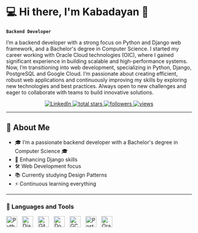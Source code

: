 # 💻 Hi there, I'm Kabadayan 👋

**`Backend Developer`**

I’m a backend developer with a strong focus on Python and Django web framework, and a Bachelor's degree in Computer Science. I started my career working with Oracle Cloud technologies (OIC), where I gained significant experience in building scalable and high-performance systems. Now, I’m transitioning into web development, specializing in Python, Django, PostgreSQL and Google Cloud. I’m passionate about creating efficient, robust web applications and continuously improving my skills by exploring new technologies and best practices. Always open to new challenges and eager to collaborate with teams to build innovative solutions.

<p align="center">
  <a href="https://www.linkedin.com/in/dkabadayan">
    <img alt="LinkedIn" title="Connect with me on LinkedIn" src="https://img.shields.io/badge/LinkedIn-0077B5?style=for-the-badge&logo=linkedin&logoColor=white"/>
  </a>
  <a href="https://github.com/Kabadayan?tab=repositories&sort=stargazers">
    <img alt="total stars" title="Total stars on GitHub" src="https://img.shields.io/github/stars/Kabadayan?style=for-the-badge&label=Stars&color=55960c&logo=star&logoColor=white"/>
  </a>
  <a href="https://github.com/Kabadayan?tab=followers">
    <img alt="followers" title="Follow me on Github" src="https://img.shields.io/github/followers/Kabadayan?style=for-the-badge&label=Followers&color=236ad3&logo=person-add&logoColor=white"/>
  </a>
  <a href="https://github.com/Kabadayan/Simple-View-Counter">
    <img alt="views" title="GitHub profile views" src="https://komarev.com/ghpvc/?username=Kabadayan&style=for-the-badge&label=Profile%20views&color=brightgreen"/>
  </a>
</p>


---

## 📌 About Me

- 🎓 I’m a passionate backend developer with a Bachelor's degree in Computer Science 🎓
- 🌱 Enhancing Django skills
- 🛠️ Web Development focus
- 📚 Currently studying Design Patterns
- ⚡ Continuous learning everything

---

### 🧰 Languages and Tools

<img align="left" alt="Python" width="30px" style="padding-right: 10px;" src="https://cdn.jsdelivr.net/gh/devicons/devicon@latest/icons/python/python-original.svg" />
<img align="left" alt="Django" width="30px" style="padding-right: 10px;" src="https://cdn.jsdelivr.net/gh/devicons/devicon@latest/icons/django/django-plain.svg" />
<img align="left" alt="Git" width="30px" style="padding-right: 10px;" src="https://cdn.jsdelivr.net/gh/devicons/devicon@latest/icons/git/git-original.svg" />
<img align="left" alt="Docker" width="30px" style="padding-right: 10px;" src="https://cdn.jsdelivr.net/gh/devicons/devicon@latest/icons/docker/docker-original.svg" />
<img align="left" alt="GCP" width="30px" style="padding-right: 10px;" src="https://cdn.jsdelivr.net/gh/devicons/devicon@latest/icons/googlecloud/googlecloud-original.svg" />       
<img align="left" alt="PostgreSQL" width="30px" style="padding-right: 10px;" src="https://cdn.jsdelivr.net/gh/devicons/devicon@latest/icons/postgresql/postgresql-original.svg" />
<img align="left" alt="Oracle" width="30px" style="padding-right: 10px;" src="https://cdn.jsdelivr.net/gh/devicons/devicon@latest/icons/oracle/oracle-original.svg" />
<br />    

